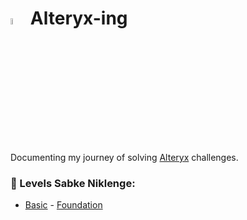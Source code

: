 # <img src="https://community.alteryx.com/t5/image/serverpage/image-id/259688iF6C1C4BD0BC11851?v=v2" width="5%" height="5%"> Alteryx-ing
Documenting my journey of solving [Alteryx](https://community.alteryx.com/t5/Challenges-Quests/ct-p/challenges-quests) challenges.

### 🎯 Levels Sabke Niklenge:
- [Basic]() - [Foundation]()
